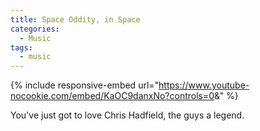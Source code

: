 ```yaml
---
title: Space Oddity, in Space
categories:
  - Music
tags:
  - music
---
```


{% include responsive-embed url="https://www.youtube-nocookie.com/embed/KaOC9danxNo?controls=0&amp;" %}

You've just got to love Chris Hadfield, the guys a legend.
